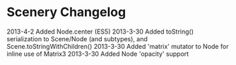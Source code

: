 
Scenery Changelog
=================

2013-4-2  Added Node.center (ES5)
2013-3-30 Added toString() serialization to Scene/Node (and subtypes), and Scene.toStringWithChildren()
2013-3-30 Added 'matrix' mutator to Node for inline use of Matrix3
2013-3-30 Added Node 'opacity' support
